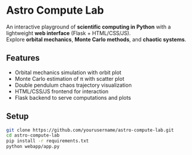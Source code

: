 # Astro Compute Lab

An interactive playground of **scientific computing in Python** with a lightweight **web interface** (Flask + HTML/CSS/JS).  
Explore **orbital mechanics**, **Monte Carlo methods**, and **chaotic systems**.

## Features
- Orbital mechanics simulation with orbit plot
- Monte Carlo estimation of π with scatter plot
- Double pendulum chaos trajectory visualization
- HTML/CSS/JS frontend for interaction
- Flask backend to serve computations and plots

## Setup
```bash
git clone https://github.com/yourusername/astro-compute-lab.git
cd astro-compute-lab
pip install -r requirements.txt
python webapp/app.py
